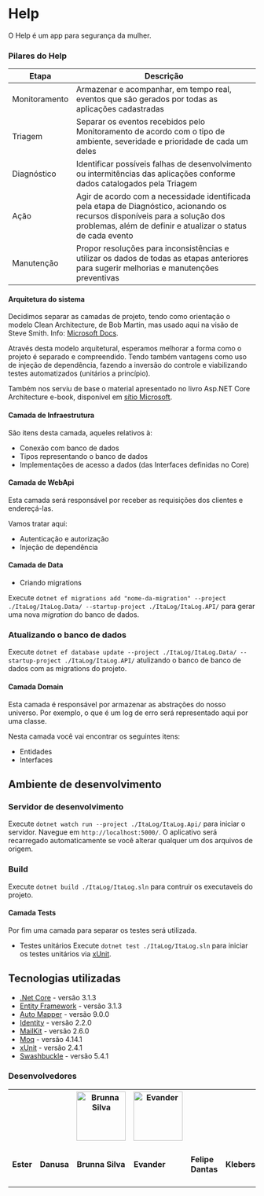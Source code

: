 # Help

O Help é um app para segurança da mulher. 



### Pilares do Help

Etapa     |  Descrição |
--------- | -----------
Monitoramento | Armazenar e acompanhar, em tempo real, eventos que são gerados por todas as aplicações cadastradas
Triagem | Separar os eventos recebidos pelo Monitoramento de acordo com o tipo de ambiente, severidade e prioridade de cada um deles
Diagnóstico | Identificar possíveis falhas de desenvolvimento ou intermitências das aplicações conforme dados catalogados pela Triagem
Ação | Agir de acordo com a necessidade identificada pela etapa de Diagnóstico, acionando os recursos disponíveis para a solução dos problemas, além de definir e atualizar o status de cada evento
Manutenção | Propor resoluções para inconsistências e utilizar os dados de todas as etapas anteriores para sugerir melhorias e manutenções preventivas


#### Arquitetura do sistema

Decidimos separar as camadas de projeto, tendo como orientação o modelo Clean Architecture, de Bob Martin, mas usado aqui na visão de Steve Smith. Info: [Microsoft Docs](https://docs.microsoft.com/en-us/dotnet/architecture/modern-web-apps-azure/common-web-application-architectures).

Através desta modelo arquitetural, esperamos melhorar a forma como o projeto é separado e compreendido. Tendo também vantagens como uso de injeção de dependência, fazendo a inversão do controle e viabilizando testes automatizados (unitários a princípio).

Também nos serviu de base o material apresentado no livro Asp.NET Core Architecture e-book, disponível em [sítio Microsoft](https://dotnet.microsoft.com/download/e-book/aspnet/pdf).

#### Camada de Infraestrutura

São itens desta camada, aqueles relativos à:

* Conexão com banco de dados
* Tipos representando o banco de dados
* Implementações de acesso a dados (das Interfaces definidas no Core)

#### Camada de WebApi

Esta camada será responsável por receber as requisições dos clientes e endereçá-las.

Vamos tratar aqui:

* Autenticação e autorização
* Injeção de dependência


#### Camada de Data

* Criando migrations

Execute `dotnet ef migrations add "nome-da-migration" --project ./ItaLog/ItaLog.Data/ --startup-project ./ItaLog/ItaLog.API/` para gerar uma nova *migration* do banco de dados.

### Atualizando o banco de dados
Execute `dotnet ef database update --project ./ItaLog/ItaLog.Data/ --startup-project ./ItaLog/ItaLog.API/` atulizando o banco de banco de dados com as migrations do projeto.


#### Camada Domain

Esta camada é responsável por armazenar as abstrações do nosso universo. Por exemplo, o que é um log de erro será representado aqui por uma classe.

Nesta camada você vai encontrar os seguintes itens:

* Entidades
* Interfaces


## Ambiente de desenvolvimento

### Servidor de desenvolvimento
Execute `dotnet watch run --project ./ItaLog/ItaLog.Api/` para iniciar o servidor. Navegue em `http://localhost:5000/`. O aplicativo será recarregado automaticamente se você alterar qualquer um dos arquivos de origem.


### Build
Execute `dotnet build ./ItaLog/ItaLog.sln` para contruir os executaveis do projeto.


#### Camada Tests

Por fim uma camada para separar os testes será utilizada.

* Testes unitários
Execute `dotnet test ./ItaLog/ItaLog.sln` para iniciar os testes unitários via [xUnit](https://xunit.net/).

## Tecnologias utilizadas
* [.Net Core](https://dotnet.microsoft.com/download/dotnet-core/3.1) - versão 3.1.3
* [Entity Framework](https://docs.microsoft.com/pt-br/ef/) - versão 3.1.3
* [Auto Mapper](https://github.com/AutoMapper/AutoMapper) - versão 9.0.0
* [Identity](https://docs.microsoft.com/pt-br/aspnet/core/security/authentication/identity?view=aspnetcore-3.1&tabs=visual-studio) - versão 2.2.0
* [MailKit](https://github.com/jstedfast/MailKit) - versão 2.6.0
* [Moq](https://github.com/moq/moq4) - versão 4.14.1
* [xUnit](https://xunit.net/) - versão 2.4.1
* [Swashbuckle](https://github.com/domaindrivendev/Swashbuckle) - versão 5.4.1

<!---->
<h3 id="devs"> Desenvolvedores </h3>

<table>
  <tr>
    	<th> <a href=></a> </th>
   	<th> <a href=></a> </th>
	<th> <a href="https://github.com/BrunnaMaiaradaSilva" target="_blank">
	<img src="https://avatars2.githubusercontent.com/u/45864414?s=460&u=31689f0d56c03fda7bf6052e37158c35bccc7cea&v=4" width="100" alt="Brunna Silva">
		</a>
	  </th>
	<th> <a href="https://github.com/Evanderjh">
		<img src="https://avatars2.githubusercontent.com/u/70240099?s=460&u=2fae1850645be7d2119434da5208a92bd7d45d6f&v=4" width="100" alt="Evander">
		</a>
	  </th>
    	<th> <a href=></a> </th>
	<th> <a href=></a> </th>
  </tr>
  <tr>
    <td><h4> Ester </h4></td>
    <td><h4> Danusa </h4></td>
	<td><h4> Brunna Silva </h4></td>
	<td><h4> Evander </h4></td>
    <td><h4> Felipe Dantas </h4></td>
    <td><h4> Kleberson </h4></td>
  </tr>  
</table>

